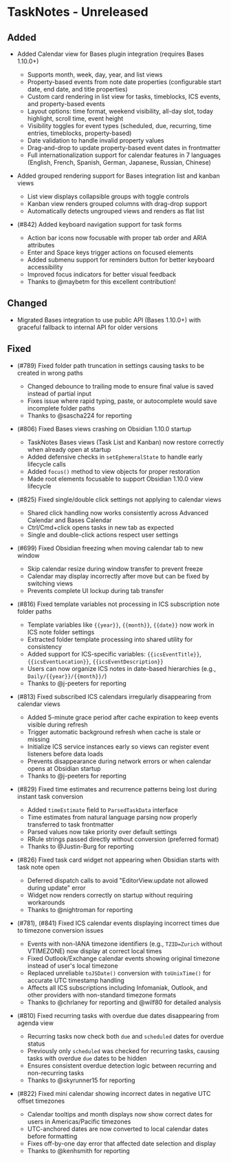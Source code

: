 # TaskNotes - Unreleased

<!--

**Added** for new features.
**Changed** for changes in existing functionality.
**Deprecated** for soon-to-be removed features.
**Removed** for now removed features.
**Fixed** for any bug fixes.
**Security** in case of vulnerabilities.

Always acknowledge contributors and those who report issues.

Example:

```
## Fixed

- (#768) Fixed calendar view appearing empty in week and day views due to invalid time configuration values
  - Added time validation in settings UI with proper error messages and debouncing
  - Added runtime sanitization in calendar with safe defaults (00:00:00, 24:00:00, 08:00:00)
  - Prevents "Cannot read properties of null (reading 'years')" error from FullCalendar
  - Thanks to @userhandle for reporting and help debugging
```

-->

## Added

- Added Calendar view for Bases plugin integration (requires Bases 1.10.0+)
  - Supports month, week, day, year, and list views
  - Property-based events from note date properties (configurable start date, end date, and title properties)
  - Custom card rendering in list view for tasks, timeblocks, ICS events, and property-based events
  - Layout options: time format, weekend visibility, all-day slot, today highlight, scroll time, event height
  - Visibility toggles for event types (scheduled, due, recurring, time entries, timeblocks, property-based)
  - Date validation to handle invalid property values
  - Drag-and-drop to update property-based event dates in frontmatter
  - Full internationalization support for calendar features in 7 languages (English, French, Spanish, German, Japanese, Russian, Chinese)

- Added grouped rendering support for Bases integration list and kanban views
  - List view displays collapsible groups with toggle controls
  - Kanban view renders grouped columns with drag-drop support
  - Automatically detects ungrouped views and renders as flat list

- (#842) Added keyboard navigation support for task forms
  - Action bar icons now focusable with proper tab order and ARIA attributes
  - Enter and Space keys trigger actions on focused elements
  - Added submenu support for reminders button for better keyboard accessibility
  - Improved focus indicators for better visual feedback
  - Thanks to @maybetm for this excellent contribution!

## Changed

- Migrated Bases integration to use public API (Bases 1.10.0+) with graceful fallback to internal API for older versions

## Fixed

- (#789) Fixed folder path truncation in settings causing tasks to be created in wrong paths
  - Changed debounce to trailing mode to ensure final value is saved instead of partial input
  - Fixes issue where rapid typing, paste, or autocomplete would save incomplete folder paths
  - Thanks to @sascha224 for reporting

- (#806) Fixed Bases views crashing on Obsidian 1.10.0 startup
  - TaskNotes Bases views (Task List and Kanban) now restore correctly when already open at startup
  - Added defensive checks in `setEphemeralState` to handle early lifecycle calls
  - Added `focus()` method to view objects for proper restoration
  - Made root elements focusable to support Obsidian 1.10.0 view lifecycle

- (#825) Fixed single/double click settings not applying to calendar views
  - Shared click handling now works consistently across Advanced Calendar and Bases Calendar
  - Ctrl/Cmd+click opens tasks in new tab as expected
  - Single and double-click actions respect user settings

- (#699) Fixed Obsidian freezing when moving calendar tab to new window
  - Skip calendar resize during window transfer to prevent freeze
  - Calendar may display incorrectly after move but can be fixed by switching views
  - Prevents complete UI lockup during tab transfer

- (#816) Fixed template variables not processing in ICS subscription note folder paths
  - Template variables like `{{year}}`, `{{month}}`, `{{date}}` now work in ICS note folder settings
  - Extracted folder template processing into shared utility for consistency
  - Added support for ICS-specific variables: `{{icsEventTitle}}`, `{{icsEventLocation}}`, `{{icsEventDescription}}`
  - Users can now organize ICS notes in date-based hierarchies (e.g., `Daily/{{year}}/{{month}}/`)
  - Thanks to @j-peeters for reporting

- (#813) Fixed subscribed ICS calendars irregularly disappearing from calendar views
  - Added 5-minute grace period after cache expiration to keep events visible during refresh
  - Trigger automatic background refresh when cache is stale or missing
  - Initialize ICS service instances early so views can register event listeners before data loads
  - Prevents disappearance during network errors or when calendar opens at Obsidian startup
  - Thanks to @j-peeters for reporting

- (#829) Fixed time estimates and recurrence patterns being lost during instant task conversion
  - Added `timeEstimate` field to `ParsedTaskData` interface
  - Time estimates from natural language parsing now properly transferred to task frontmatter
  - Parsed values now take priority over default settings
  - RRule strings passed directly without conversion (preferred format)
  - Thanks to @Justin-Burg for reporting

- (#826) Fixed task card widget not appearing when Obsidian starts with task note open
  - Deferred dispatch calls to avoid "EditorView.update not allowed during update" error
  - Widget now renders correctly on startup without requiring workarounds
  - Thanks to @nightroman for reporting

- (#781), (#841) Fixed ICS calendar events displaying incorrect times due to timezone conversion issues
  - Events with non-IANA timezone identifiers (e.g., `TZID=Zurich` without VTIMEZONE) now display at correct local times
  - Fixed Outlook/Exchange calendar events showing original timezone instead of user's local timezone
  - Replaced unreliable `toJSDate()` conversion with `toUnixTime()` for accurate UTC timestamp handling
  - Affects all ICS subscriptions including Infomaniak, Outlook, and other providers with non-standard timezone formats
  - Thanks to @chrlaney for reporting and @wilf80 for detailed analysis

- (#810) Fixed recurring tasks with overdue due dates disappearing from agenda view
  - Recurring tasks now check both `due` and `scheduled` dates for overdue status
  - Previously only `scheduled` was checked for recurring tasks, causing tasks with overdue `due` dates to be hidden
  - Ensures consistent overdue detection logic between recurring and non-recurring tasks
  - Thanks to @skyrunner15 for reporting

- (#822) Fixed mini calendar showing incorrect dates in negative UTC offset timezones
  - Calendar tooltips and month displays now show correct dates for users in Americas/Pacific timezones
  - UTC-anchored dates are now converted to local calendar dates before formatting
  - Fixes off-by-one day error that affected date selection and display
  - Thanks to @kenhsmith for reporting


